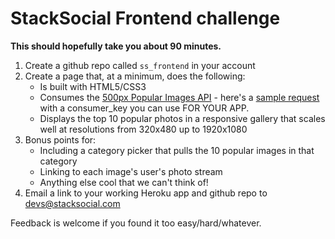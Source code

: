 # StackSocial Frontend challenge

**This should hopefully take you about 90 minutes.**

1. Create a github repo called `ss_frontend` in your account
1. Create a page that, at a minimum, does the following:
    * Is built with HTML5/CSS3
    * Consumes the [500px Popular Images API](https://github.com/500px/api-documentation/blob/master/endpoints/photo/GET_photos.md) - here's a [sample request](https://api.500px.com/v1/photos?feature=popular&image_size=4&consumer_key=5m5ALqjAbzAL1Cnszfu0DMUIZRL4jY2crYnDlGgt) with a consumer_key you can use FOR YOUR APP.
    * Displays the top 10 popular photos in a responsive gallery that scales well at resolutions from 320x480 up to 1920x1080
1. Bonus points for:
    * Including a category picker that pulls the 10 popular images in that category
    * Linking to each image's user's photo stream
    * Anything else cool that we can't think of!
1. Email a link to your working Heroku app and github repo to devs@stacksocial.com

Feedback is welcome if you found it too easy/hard/whatever.